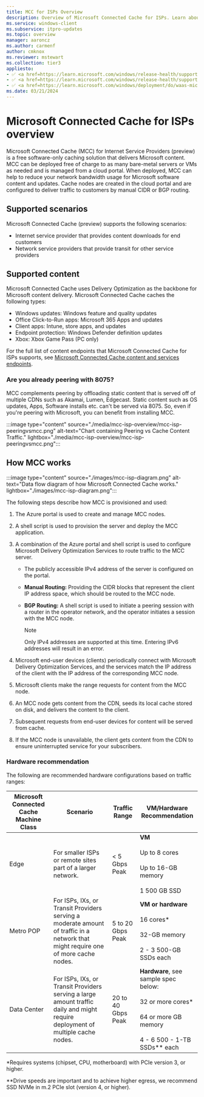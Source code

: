 ```yaml
---
title: MCC for ISPs Overview
description: Overview of Microsoft Connected Cache for ISPs. Learn about how MCC works, supported scenarios, and supported content.
ms.service: windows-client
ms.subservice: itpro-updates
ms.topic: overview
manager: aaroncz
ms.author: carmenf
author: cmknox
ms.reviewer: mstewart
ms.collection: tier3
appliesto: 
- ✅ <a href=https://learn.microsoft.com/windows/release-health/supported-versions-windows-client target=_blank>Windows 11</a>
- ✅ <a href=https://learn.microsoft.com/windows/release-health/supported-versions-windows-client target=_blank>Windows 10</a>
- ✅ <a href=https://learn.microsoft.com/windows/deployment/do/waas-microsoft-connected-cache target=_blank>Microsoft Connected Cache for ISPs</a>	
ms.date: 03/21/2024
---
```


# Microsoft Connected Cache for ISPs overview

Microsoft Connected Cache (MCC) for Internet Service Providers (preview) is a free software-only caching solution that delivers Microsoft content. MCC can be deployed free of charge to as many bare-metal servers or VMs as needed and is managed from a cloud portal. When deployed, MCC can help to reduce your network bandwidth usage for Microsoft software content and updates. Cache nodes are created in the cloud portal and are configured to deliver traffic to customers by manual CIDR or BGP routing.

## Supported scenarios

Microsoft Connected Cache (preview) supports the following scenarios:

- Internet service provider that provides content downloads for end customers
- Network service providers that provide transit for other service providers

## Supported content

Microsoft Connected Cache uses Delivery Optimization as the backbone for Microsoft content delivery. Microsoft Connected Cache caches the following types:

- Windows updates: Windows feature and quality updates
- Office Click-to-Run apps: Microsoft 365 Apps and updates
- Client apps: Intune, store apps, and updates
- Endpoint protection: Windows Defender definition updates
- Xbox: Xbox Game Pass (PC only)

For the full list of content endpoints that Microsoft Connected Cache for ISPs supports, see [Microsoft Connected Cache content and services endpoints](delivery-optimization-endpoints.md).

### Are you already peering with 8075?

MCC complements peering by offloading static content that is served off of multiple CDNs such as Akamai, Lumen, Edgecast. Static content such as OS updates, Apps, Software installs etc. can't be served via 8075. So, even if you're peering with Microsoft, you can benefit from installing MCC.

:::image type="content" source="./media/mcc-isp-overview/mcc-isp-peeringvsmcc.png" alt-text="Chart containing Peering vs Cache Content Traffic." lightbox="./media/mcc-isp-overview/mcc-isp-peeringvsmcc.png":::


## How MCC works

:::image type="content" source="./images/mcc-isp-diagram.png" alt-text="Data flow diagram of how Microsoft Connected Cache works." lightbox="./images/mcc-isp-diagram.png":::

The following steps describe how MCC is provisioned and used:

1. The Azure portal is used to create and manage MCC nodes.

1. A shell script is used to provision the server and deploy the MCC application.

1. A combination of the Azure portal and shell script is used to configure Microsoft Delivery Optimization Services to route traffic to the MCC server.

    - The publicly accessible IPv4 address of the server is configured on the portal.

    - **Manual Routing:** Providing the CIDR blocks that represent the client IP address space, which should be routed to the MCC node.

    - **BGP Routing:** A shell script is used to initiate a peering session with a router in the operator network, and the operator initiates a session with the MCC node.

        > [!NOTE]
        > Only IPv4 addresses are supported at this time. Entering IPv6 addresses will result in an error.

1. Microsoft end-user devices (clients) periodically connect with Microsoft Delivery Optimization Services, and the services match the IP address of the client with the IP address of the corresponding MCC node.

1. Microsoft clients make the range requests for content from the MCC node.

1. An MCC node gets content from the CDN, seeds its local cache stored on disk, and delivers the content to the client.

1. Subsequent requests from end-user devices for content will be served from cache.

1. If the MCC node is unavailable, the client gets content from the CDN to ensure uninterrupted service for your subscribers.

### Hardware recommendation

The following are recommended hardware configurations based on traffic ranges:

| Microsoft Connected Cache Machine Class | Scenario |Traffic Range| VM/Hardware Recommendation|
| -------- | -------- | -------- | -------- |
| Edge   | For smaller ISPs or remote sites part of a larger network. |< 5 Gbps Peak| **VM** </br> </br>Up to 8 cores</br></br>Up to 16-GB memory</br></br>1 500 GB SSD|
| Metro POP   | For ISPs, IXs, or Transit Providers serving a moderate amount of traffic in a network that might require one of more cache nodes.   |5 to 20 Gbps Peak| **VM or hardware**</br></br>16 cores*</br></br>32-GB memory</br></br>2 - 3 500-GB SSDs each|
|Data Center|For ISPs, IXs, or Transit Providers serving a large amount traffic daily and might require deployment of multiple cache nodes.|20 to 40 Gbps Peak| **Hardware**, see sample spec below:</br></br> 32 or more cores*</br></br>64 or more GB memory</br></br>4 - 6 500 - 1-TB SSDs** each |

*Requires systems (chipset, CPU, motherboard) with PCIe version 3, or higher.

**Drive speeds are important and to achieve higher egress, we recommend SSD NVMe in m.2 PCIe slot (version 4, or higher).

